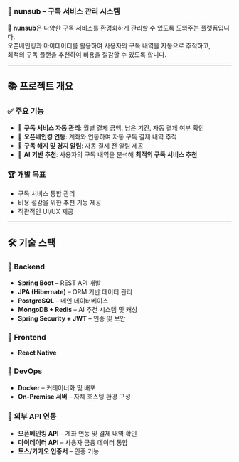 ### **📌 nunsub – 구독 서비스 관리 시스템**  

🚀 **nunsub**은 다양한 구독 서비스를 환경화하게 관리할 수 있도록 도와주는 플랫폼입니다.  
오픈베인킹과 마이데이터를 활용하여 사용자의 구독 내역을 자동으로 추적하고,  
최적의 구독 플랜을 추천하여 비용을 절감할 수 있도록 합니다.  

---  

## 📚 **프로젝트 개요**  
### ✅ **주요 기능**  
- 🍋 **구독 서비스 자동 관리**: 월별 결제 금액, 남은 기간, 자동 결제 여부 확인  
- 🔗 **오픈베인킹 연동**: 계좌와 연동하여 자동 구독 결제 내역 추적  
- 📢 **구독 해지 및 경지 알림**: 자동 결제 전 알림 제공  
- 🤖 **AI 기반 추천**: 사용자의 구독 내역을 분석해 **최적의 구독 서비스 추천**  

### 🏆 **개발 목표**  
- 구독 서비스 통합 관리  
- 비용 절감을 위한 추천 기능 제공  
- 직관적인 UI/UX 제공  

---  

## 🛠 **기술 스택**  
### **📌 Backend**  
- **Spring Boot** – REST API 개발  
- **JPA (Hibernate)** – ORM 기반 데이터 관리  
- **PostgreSQL** – 메인 데이터베이스  
- **MongoDB + Redis** – AI 추천 시스템 및 캐싱  
- **Spring Security + JWT** – 인증 및 보안  

### **📌 Frontend**  
- **React Native**

### **📌 DevOps**  
- **Docker** – 커테이너화 및 배포  
- **On-Premise 서버** – 자체 호스팅 환경 구성  

### **📌 외부 API 연동**  
- **오픈베인킹 API** – 계좌 연동 및 결제 내역 확인  
- **마이데이터 API** – 사용자 금융 데이터 통합  
- **토스/카카오 인증서** – 인증 기능  